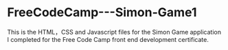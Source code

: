 # FreeCodeCamp---Simon-Game1

This is the HTML，CSS and Javascript files for the Simon Game application I completed for the Free Code Camp front end development certificate.
